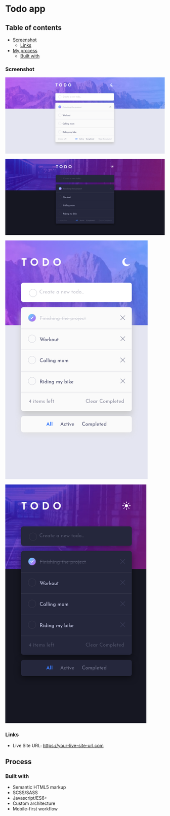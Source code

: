 # Todo app

## Table of contents

- [Screenshot](#screenshot)
  - [Links](#links)
- [My process](#my-process)
  - [Built with](#built-with)

### Screenshot

![](screenshots/screenshot-desktop-todo-app-light.png)

![](screenshots/screenshot-desktop-todo-app-dark.png)

![](screenshots/screenshot-mobile-todo-app-light.png)

![](screenshots/screenshot-mobile-todo-app-dark.png)

### Links

- Live Site URL: https://your-live-site-url.com

## Process

### Built with

- Semantic HTML5 markup
- SCSS/SASS
- Javascript/ES6+
- Custom architecture
- Mobile-first workflow
